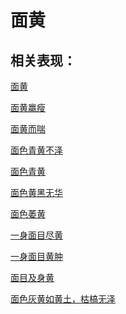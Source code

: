 # 面黄## 相关表现：[面黄](https://www.gmzyjc.com/search/result?wd=面黄)[面黄羸瘦](https://www.gmzyjc.com/search/result?wd=面黄羸瘦)[面黄而喘](https://www.gmzyjc.com/search/result?wd=面黄而喘)[面色青黄不泽](https://www.gmzyjc.com/search/result?wd=面色青黄不泽)[面色青黄](https://www.gmzyjc.com/search/result?wd=面色青黄)[面色黄黑无华](https://www.gmzyjc.com/search/result?wd=面色黄黑无华)[面色萎黄](https://www.gmzyjc.com/search/result?wd=面色萎黄)[一身面目尽黄](https://www.gmzyjc.com/search/result?wd=一身面目尽黄)[一身面目黄肿](https://www.gmzyjc.com/search/result?wd=一身面目黄肿)[面目及身黄](https://www.gmzyjc.com/search/result?wd=面目及身黄)[面色灰黄如黄土，枯槁无泽	](https://www.gmzyjc.com/search/result?wd=面色灰黄如黄土，枯槁无泽	)